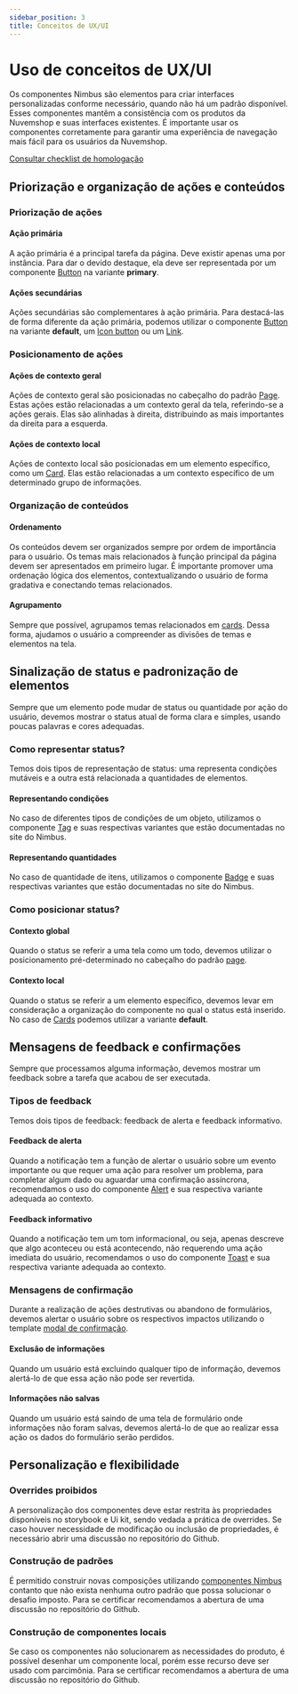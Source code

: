 ```yaml
---
sidebar_position: 3
title: Conceitos de UX/UI
---
```


# Uso de conceitos de UX/UI

Os componentes Nimbus são elementos para criar interfaces personalizadas conforme necessário, quando não há um padrão disponível. Esses componentes mantêm a consistência com os produtos da Nuvemshop e suas interfaces existentes. É importante usar os componentes corretamente para garantir uma experiência de navegação mais fácil para os usuários da Nuvemshop.

[Consultar checklist de homologação](../homologation/checklist.md#uso-de-conceitos-de-uxui---prioridade-média)

## Priorização e organização de ações e conteúdos

### Priorização de ações

#### Ação primária

A ação primária é a principal tarefa da página. Deve existir apenas uma por instância. Para dar o devido destaque, ela deve ser representada por um componente [Button](https://nimbus.nuvemshop.com.br/documentation/atomic-components/button) na variante **primary**.

#### Ações secundárias

Ações secundárias são complementares à ação primária. Para destacá-las de forma diferente da ação primária, podemos utilizar o componente [Button](https://nimbus.nuvemshop.com.br/documentation/atomic-components/button) na variante **default**, um [Icon button](https://nimbus.tiendanube.com/documentation/atomic-components/icon-button) ou um [Link](https://nimbus.tiendanube.com/documentation/atomic-components/link).

### Posicionamento de ações

#### Ações de contexto geral

Ações de contexto geral são posicionadas no cabeçalho do padrão [Page](https://nimbus.tiendanube.com/documentation/patterns/page). Estas ações estão relacionadas a um contexto geral da tela, referindo-se a ações gerais. Elas são alinhadas à direita, distribuindo as mais importantes da direita para a esquerda.

#### Ações de contexto local

Ações de contexto local são posicionadas em um elemento específico, como um [Card](https://nimbus.tiendanube.com/documentation/composite-components/card). Elas estão relacionadas a um contexto específico de um determinado grupo de informações.

### Organização de conteúdos

#### Ordenamento

Os conteúdos devem ser organizados sempre por ordem de importância para o usuário. Os temas mais relacionados à função principal da página devem ser apresentados em primeiro lugar. É importante promover uma ordenação lógica dos elementos, contextualizando o usuário de forma gradativa e conectando temas relacionados.

#### Agrupamento

Sempre que possível, agrupamos temas relacionados em [cards](https://nimbus.tiendanube.com/documentation/composite-components/card). Dessa forma, ajudamos o usuário a compreender as divisões de temas e elementos na tela.

## Sinalização de status e padronização de elementos

Sempre que um elemento pode mudar de status ou quantidade por ação do usuário, devemos mostrar o status atual de forma clara e simples, usando poucas palavras e cores adequadas.

### Como representar status?

Temos dois tipos de representação de status: uma representa condições mutáveis e a outra está relacionada a quantidades de elementos.

#### Representando condições

No caso de diferentes tipos de condições de um objeto, utilizamos o componente [Tag](https://nimbus.tiendanube.com/documentation/atomic-components/tag) e suas respectivas variantes que estão documentadas no site do Nimbus.

#### Representando quantidades

No caso de quantidade de itens, utilizamos o componente [Badge](https://nimbus.tiendanube.com/documentation/atomic-components/badge) e suas respectivas variantes que estão documentadas no site do Nimbus.

### Como posicionar status?

#### Contexto global

Quando o status se referir a uma tela como um todo, devemos utilizar o posicionamento pré-determinado no cabeçalho do padrão [page](https://nimbus.tiendanube.com/documentation/patterns/page).

#### Contexto local

Quando o status se referir a um elemento específico, devemos levar em consideração a organização do componente no qual o status está inserido. No caso de [Cards](https://nimbus.tiendanube.com/documentation/composite-components/card) podemos utilizar a variante **default**.

## Mensagens de feedback e confirmações

Sempre que processamos alguma informação, devemos mostrar um feedback sobre a tarefa que acabou de ser executada.

### Tipos de feedback

Temos dois tipos de feedback: feedback de alerta e feedback informativo.

#### Feedback de alerta

Quando a notificação tem a função de alertar o usuário sobre um evento importante ou que requer uma ação para resolver um problema, para completar algum dado ou aguardar uma confirmação assíncrona, recomendamos o uso do componente [Alert](https://nimbus.tiendanube.com/documentation/composite-components/alert) e sua respectiva variante adequada ao contexto.

#### Feedback informativo

Quando a notificação tem um tom informacional, ou seja, apenas descreve que algo aconteceu ou está acontecendo, não requerendo uma ação imediata do usuário, recomendamos o uso do componente [Toast](https://nimbus.tiendanube.com/documentation/atomic-components/toast) e sua respectiva variante adequada ao contexto.

### Mensagens de confirmação

Durante a realização de ações destrutivas ou abandono de formulários, devemos alertar o usuário sobre os respectivos impactos utilizando o template [modal de confirmação](https://tiendanube.github.io/nimbus-patterns/index.html?path=/story/templates-confirmationmodal--basic).

#### Exclusão de informações

Quando um usuário está excluindo qualquer tipo de informação, devemos alertá-lo de que essa ação não pode ser revertida.

#### Informações não salvas

Quando um usuário está saindo de uma tela de formulário onde informações não foram salvas, devemos alertá-lo de que ao realizar essa ação os dados do formulário serão perdidos.

## Personalização e flexibilidade

### Overrides proibidos

A personalização dos componentes deve estar restrita às propriedades disponíveis no storybook e Ui kit, sendo vedada a prática de overrides. Se caso houver necessidade de modificação ou inclusão de propriedades, é necessário abrir uma discussão no repositório do Github.

### Construção de padrões

É permitido construir novas composições utilizando [componentes Nimbus](https://nimbus.tiendanube.com/documentation/atomic-components) contanto que não exista nenhuma outro padrão que possa solucionar o desafio imposto. Para se certificar recomendamos a abertura de uma discussão no repositório do Github.

### Construção de componentes locais

Se caso os componentes não solucionarem as necessidades do produto, é possível desenhar um componente local, porém esse recurso deve ser usado com parcimônia. Para se certificar recomendamos a abertura de uma discussão no repositório do Github.

